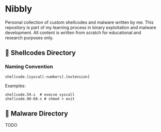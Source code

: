# Nibbly

Personal collection of custom shellcodes and malware written by me. This repository is part of my learning process in binary exploitation and malware development. All content is written from scratch for educational and research purposes only.

## 📁 Shellcodes Directory

### Naming Convention

`shellcode.[syscall-numbers].[extension]`

Examples:

```
shellcode.59.s  # execve syscall
shellcode.90-60.s # chmod + exit
```

## 📁 Malware Directory

TODO